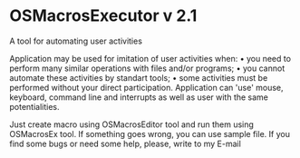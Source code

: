 # OSMacrosExecutor v 2.1

A tool for automating user activities

Application may be used for imitation of user activities when:
 • you need to perform many similar operations with files and/or programs;
 • you cannot automate these activities by standart tools;
 • some activities must be performed without your direct participation.
Application can 'use' mouse, keyboard, command line and interrupts as well as user with the same potentialities.

Just create macro using OSMacrosEditor tool and run them using OSMacrosEx tool.
If something goes wrong, you can use sample file. If you find some bugs or need some help, please, write to
my E-mail
